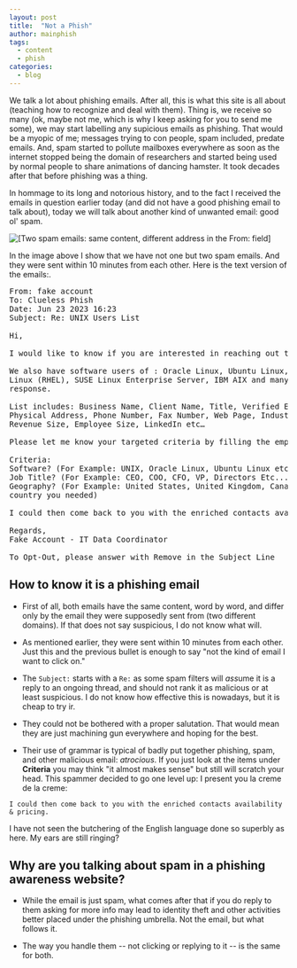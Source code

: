 ```yaml
---
layout: post
title:  "Not a Phish"
author: mainphish
tags:
  - content
  - phish
categories: 
  - blog
---
```


We talk a lot about phishing emails. After all, this is what this site is
all about (teaching how to recognize and deal with them). Thing is, we 
receive so many (ok, maybe not me, which is why I keep asking for you to
send me some), we may start labelling any supicious emails as phishing.
That would be a myopic of me; messages trying to con people, spam included, 
predate emails. And, spam started to pollute mailboxes everywhere as soon 
as the internet stopped being the domain of researchers and started being
used by normal people to share animations of dancing hamster.
It took decades after that before phishing was a thing.

In hommage to its long and notorious history, and to the fact I received
the emails in question earlier today (and did not have a good phishing
email to talk about), today we will talk about another kind of
unwanted email: good ol' spam.

<img src="/images/2023/phish17.png" 
class="align-center" alt="[Two spam emails: same content, different address
in the From: field]">

In the image above I show that we have not one but two spam emails. 
And they were sent within 10 minutes
from each other. Here is the text version of the emails:.


<pre>
From: fake account
To: Clueless Phish
Date: Jun 23 2023 16:23 
Subject: Re: UNIX Users List

Hi,

I would like to know if you are interested in reaching out to UNIX Users List?

We also have software users of : Oracle Linux, Ubuntu Linux, Red Hat Enterprise 
Linux (RHEL), SUSE Linux Enterprise Server, IBM AIX and many more upon 
response.

List includes: Business Name, Client Name, Title, Verified Email Address, 
Physical Address, Phone Number, Fax Number, Web Page, Industry, Sic Code, 
Revenue Size, Employee Size, LinkedIn etc…

Please let me know your targeted criteria by filling the empty spots below.

Criteria:
Software? (For Example: UNIX, Oracle Linux, Ubuntu Linux etc...)
Job Title? (For Example: CEO, COO, CFO, VP, Directors Etc... Whom do you want to contact)
Geography? (For Example: United States, United Kingdom, Canada etc. From which 
country you needed)

I could then come back to you with the enriched contacts availability & pricing.

Regards,
Fake Account - IT Data Coordinator

To Opt-Out, please answer with Remove in the Subject Line
</pre>

## How to know it is a phishing email

- First of all, both emails have the same content, word by word, and 
differ only by the email they were supposedly sent from 
(two different domains). If that does not say suspicious, I do not know
what will.

- As mentioned earlier, they were sent within 10 minutes from each other.
Just this and the previous bullet is enough to say "not the kind of email I want to click on."

- The `Subject:` starts with a `Re:` as some spam filters will *ass*ume it
is a reply to an ongoing thread, and should not rank it as malicious or at
least suspicious. I do not know how effective this is nowadays, but it is
cheap to try ir.

- They could not be bothered with a proper salutation. That would mean 
they are just machining gun everywhere and hoping for the best.

- Their use of grammar is typical of badly put together phishing, spam, and
other malicious email: *atrocious*. If you just look at the items under
**Criteria** you may think "it almost makes sense" but still will scratch
your head. This spammer decided to go one level up: I present you la creme 
de la creme:

``` 
I could then come back to you with the enriched contacts availability & pricing.
```

I have not seen the butchering of the English language done so superbly 
as here. My ears are still ringing?

## Why are you talking about spam in a phishing awareness website?

- While the email is just spam, what comes after that if you do reply to them
asking for more info may lead to identity theft and other activities better
placed under the phishing umbrella. Not the email, but what follows it.

- The way you handle them -- not clicking or replying to it -- is the same
for both.
